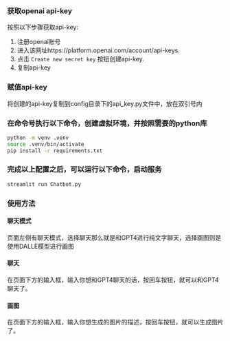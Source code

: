 ### 获取openai api-key

按照以下步骤获取api-key:

1. 注册openai账号
2. 进入该网址https://platform.openai.com/account/api-keys.
3. 点击  `Create new secret key` 按钮创建api-key.
4. 复制api-key

### 赋值api-key

将创建的api-key复制到config目录下的api_key.py文件中，放在双引号内


### 在命令号执行以下命令，创建虚拟环境，并按照需要的python库

```sh
python -m venv .venv
source .venv/bin/activate
pip install -r requirements.txt
```
### 完成以上配置之后，可以运行以下命令，启动服务
```sh
streamlit run Chatbot.py
```
### 使用方法

#### 聊天模式
页面左侧有聊天模式，选择聊天那么就是和GPT4进行纯文字聊天，选择画图则是使用DALLE模型进行画图
#### 聊天
在页面下方的输入框，输入你想和GPT4聊天的话，按回车按钮，就可以和GPT4聊天了。
#### 画图
在页面下方的输入框，输入你想生成的图片的描述，按回车按钮，就可以生成图片了。
